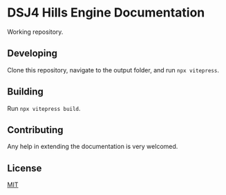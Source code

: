 # DSJ4 Hills Engine Documentation

Working repository.

## Developing

Clone this repository, navigate to the output folder, and run `npx vitepress`.

## Building

Run `npx vitepress build`.

## Contributing

Any help in extending the documentation is very welcomed.

## License

[MIT](https://opensource.org/licenses/MIT)